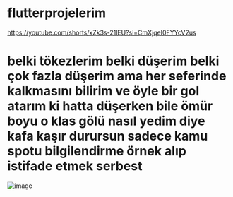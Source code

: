 # flutterprojelerim


https://youtube.com/shorts/xZk3s-21lEU?si=CmXjqeI0FYYcV2us
# belki tökezlerim belki düşerim belki çok fazla düşerim ama her seferinde kalkmasını bilirim ve öyle bir gol atarım ki hatta düşerken bile ömür boyu o klas gölü nasıl yedim diye kafa kaşır durursun sadece kamu spotu bilgilendirme örnek alıp istifade etmek serbest

![image](https://github.com/user-attachments/assets/8bcc9fde-87d6-4cc0-8c30-c8712516b1db)

